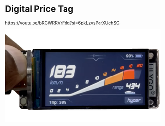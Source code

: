# Digital Price Tag

https://youtu.be/bRCWRRVrFdg?si=6pkLzysPgrXUchSG

![alt text](<../06-Auto-Guage/Assets/Auto Guage.png>)